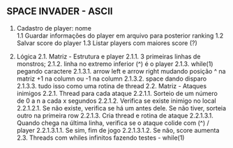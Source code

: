## SPACE INVADER - ASCII 

1. Cadastro de player: nome  
    1.1 Guardar informações do player em arquivo para posterior ranking
    1.2 Salvar score do player
    1.3 Listar players com maiores score (?)

2. Lógica 
    2.1. Matriz - Estrutura e player
        2.1.1. 3 primeiras linhas de monstros;
        2.1.2. linha no extremo inferior (^) é o player
        2.1.3. while(1) pegando caractere
            2.1.3.1. arrow left e arrow right mudando posição ^ na matriz +1 na column ou -1 na column
            2.1.3.2. space dando disparo
            2.1.3.3. tudo isso como uma rotina de thread
    2.2. Matriz - Ataques inimigos
        2.2.1. Thread para cada ataque
            2.2.1.1. Sorteio de um número de 0 a n a cada x segundos
            2.2.1.2. Verifica se existe inimigo no local
                2.2.1.2.1. Se não existe, verifica se há um antes dele. Se não tiver, sorteia outro na primeira row
            2.2.1.3. Cria thread e rotina de ataque
                2.2.1.3.1. Quando chega na última linha, verifica se o ataque colide com (^) / player
                    2.2.1.3.1.1. Se sim, fim de jogo
                    2.2.1.3.1.2. Se não, score aumenta
   2.3. Threads com whiles infinitos fazendo testes - while(1) 
